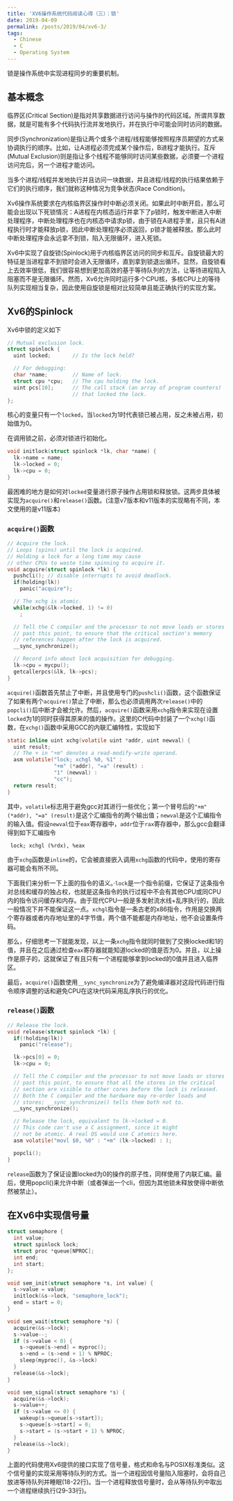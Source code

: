 ```yaml
---
title: 'XV6操作系统代码阅读心得（三）：锁'
date: 2019-04-09
permalink: /posts/2019/04/xv6-3/
tags:
  - Chinese
  - C
  - Operating System
---
```


锁是操作系统中实现进程同步的重要机制。

## 基本概念

临界区(Critical Section)是指对共享数据进行访问与操作的代码区域。所谓共享数据，就是可能有多个代码执行流并发地执行，并在执行中可能会同时访问的数据。

同步(Synchronization)是指让两个或多个进程/线程能够按照程序员期望的方式来协调执行的顺序。比如，让A进程必须完成某个操作后，B进程才能执行。互斥(Mutual Exclusion)则是指让多个线程不能够同时访问某些数据，必须要一个进程访问完后，另一个进程才能访问。

当多个进程/线程并发地执行并且访问一块数据，并且进程/线程的执行结果依赖于它们的执行顺序，我们就称这种情况为竞争状态(Race Condition)。

Xv6操作系统要求在内核临界区操作时中断必须关闭。如果此时中断开启，那么可能会出现以下死锁情况：A进程在内核态运行并拿下了p锁时，触发中断进入中断处理程序，中断处理程序也在内核态中请求p锁，由于锁在A进程手里，且只有A进程执行时才能释放p锁，因此中断处理程序必须返回，p锁才能被释放。那么此时中断处理程序会永远拿不到锁，陷入无限循环，进入死锁。

Xv6中实现了自旋锁(Spinlock)用于内核临界区访问的同步和互斥。自旋锁最大的特征是当进程拿不到锁时会进入无限循环，直到拿到锁退出循环。显然，自旋锁看上去效率很低，我们很容易想到更加高效的基于等待队列的方法，让等待进程陷入阻塞而不是无限循环。然而，Xv6允许同时运行多个CPU核，多核CPU上的等待队列实现相当复杂，因此使用自旋锁是相对比较简单且能正确执行的实现方案。

## Xv6的Spinlock

Xv6中锁的定义如下

```c
// Mutual exclusion lock.
struct spinlock {
  uint locked;       // Is the lock held?

  // For debugging:
  char *name;        // Name of lock.
  struct cpu *cpu;   // The cpu holding the lock.
  uint pcs[10];      // The call stack (an array of program counters)
                     // that locked the lock.
};
```

核心的变量只有一个`locked`，当`locked`为1时代表锁已被占用，反之未被占用，初始值为0。

在调用锁之前，必须对锁进行初始化。

```c
void initlock(struct spinlock *lk, char *name) {
  lk->name = name;
  lk->locked = 0;
  lk->cpu = 0;
}
```

最困难的地方是如何对`locked`变量进行原子操作占用锁和释放锁。这两步具体被实现为`acquire()`和`release()`函数。(注意v7版本和v11版本的实现略有不同，本文使用的是v11版本)

### `acquire()`函数

```c
// Acquire the lock.
// Loops (spins) until the lock is acquired.
// Holding a lock for a long time may cause
// other CPUs to waste time spinning to acquire it.
void acquire(struct spinlock *lk) {
  pushcli(); // disable interrupts to avoid deadlock.
  if(holding(lk))
    panic("acquire");

  // The xchg is atomic.
  while(xchg(&lk->locked, 1) != 0)
    ;

  // Tell the C compiler and the processor to not move loads or stores
  // past this point, to ensure that the critical section's memory
  // references happen after the lock is acquired.
  __sync_synchronize();

  // Record info about lock acquisition for debugging.
  lk->cpu = mycpu();
  getcallerpcs(&lk, lk->pcs);
}
```

`acquire()`函数首先禁止了中断，并且使用专门的`pushcli()`函数，这个函数保证了如果有两个`acquire()`禁止了中断，那么也必须调用两次`release()`中的`popcli()`后中断才会被允许。然后，`acquire()`函数采用`xchg`指令来实现在设置`locked`为1的同时获得其原来的值的操作。这里的C代码中封装了一个`xchg()`函数，在`xchg()`函数中采用GCC的内联汇编特性，实现如下

```c
static inline uint xchg(volatile uint *addr, uint newval) {
  uint result;
  // The + in "+m" denotes a read-modify-write operand.
  asm volatile("lock; xchgl %0, %1" :
               "+m" (*addr), "=a" (result) :
               "1" (newval) :
               "cc");
  return result;
}
```

其中，`volatile`标志用于避免gcc对其进行一些优化；第一个冒号后的`"+m" (*addr), "=a" (result)`是这个汇编指令的两个输出值；`newval`是这个汇编指令的输入值。假设`newval`位于`eax`寄存器中，`addr`位于`rax`寄存器中，那么gcc会翻译得到如下汇编指令

```
 lock; xchgl (%rdx), %eax
```

由于`xchg`函数是`inline`的，它会被直接嵌入调用`xchg`函数的代码中，使用的寄存器可能会有所不同。

下面我们来分析一下上面的指令的语义。·`lock`是一个指令前缀，它保证了这条指令对总线和缓存的独占权，也就是这条指令的执行过程中不会有其他CPU或同CPU内的指令访问缓存和内存。由于现代CPU一般是多发射流水线+乱序执行的，因此一般情况下并不能保证这一点。`xchgl`指令是一条古老的x86指令，作用是交换两个寄存器或者内存地址里的4字节值，两个值不能都是内存地址，他不会设置条件码。

那么，仔细思考一下就能发现，以上一条`xchg`指令就同时做到了交换locked和1的值，并且在之后通过检查`eax`寄存器就能知道locked的值是否为0。并且，以上操作是原子的，这就保证了有且只有一个进程能够拿到locked的0值并且进入临界区。

最后，`acquire()`函数使用`__sync_synchronize`为了避免编译器对这段代码进行指令顺序调整的话和避免CPU在这块代码采用乱序执行的优化。

### `release()`函数

```c
// Release the lock.
void release(struct spinlock *lk) {
  if(!holding(lk))
    panic("release");

  lk->pcs[0] = 0;
  lk->cpu = 0;

  // Tell the C compiler and the processor to not move loads or stores
  // past this point, to ensure that all the stores in the critical
  // section are visible to other cores before the lock is released.
  // Both the C compiler and the hardware may re-order loads and
  // stores; __sync_synchronize() tells them both not to.
  __sync_synchronize();

  // Release the lock, equivalent to lk->locked = 0.
  // This code can't use a C assignment, since it might
  // not be atomic. A real OS would use C atomics here.
  asm volatile("movl $0, %0" : "+m" (lk->locked) : );

  popcli();
}
```

`release`函数为了保证设置locked为0的操作的原子性，同样使用了内联汇编。最后，使用popcli()来允许中断（或者弹出一个cli，但因为其他锁未释放使得中断依然被禁止）。

## 在Xv6中实现信号量 

```c
struct semaphore {
  int value;
  struct spinlock lock;
  struct proc *queue[NPROC];
  int end;
  int start;
};

void sem_init(struct semaphore *s, int value) {
  s->value = value;
  initlock(&s->lock, "semaphore_lock");
  end = start = 0;
}

void sem_wait(struct semaphore *s) {
  acquire(&s->lock);
  s->value--;
  if (s->value < 0) {
    s->queue[s->end] = myproc();
    s->end = (s->end + 1) % NPROC;
    sleep(myproc(), &s->lock)
  }
  release(&s->lock);
}

void sem_signal(struct semaphore *s) {
  acquire(&s->lock);
  s->value++;
  if (s->value <= 0) {
    wakeup(s->queue[s->start]);
    s->queue[s->start] = 0;
    s->start = (s->start + 1) % NPROC;
  }
  release(&s->lock);
}
```

上面的代码使用Xv6提供的接口实现了信号量，格式和命名与POSIX标准类似。这个信号量的实现采用等待队列的方式。当一个进程因信号量陷入阻塞时，会将自己放进等待队列并睡眠(18-22行)。当一个进程释放信号量时，会从等待队列中取出一个进程继续执行(29-33行)。